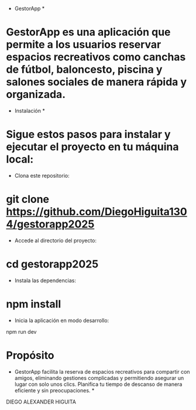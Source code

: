 * GestorApp *

# GestorApp es una aplicación que permite a los usuarios reservar espacios recreativos como canchas de fútbol, baloncesto, piscina y salones sociales de manera rápida y organizada.

* Instalación *

# Sigue estos pasos para instalar y ejecutar el proyecto en tu máquina local:

* Clona este repositorio:

# git clone https://github.com/DiegoHiguita1304/gestorapp2025

* Accede al directorio del proyecto:

# cd gestorapp2025

* Instala las dependencias:

# npm install

* Inicia la aplicación en modo desarrollo:

npm run dev 

# Propósito

* GestorApp facilita la reserva de espacios recreativos para compartir con amigos, eliminando gestiones complicadas y permitiendo asegurar un lugar con solo unos clics. Planifica tu tiempo de descanso de manera eficiente y sin preocupaciones. *

DIEGO ALEXANDER HIGUITA